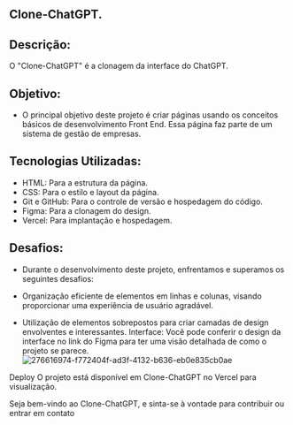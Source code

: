 ## Clone-ChatGPT.

## Descrição:

O "Clone-ChatGPT" é a clonagem da interface do ChatGPT.

## Objetivo:

- O principal objetivo deste projeto é criar páginas usando os conceitos básicos de desenvolvimento Front End. Essa página faz parte de um sistema de gestão de empresas.

## Tecnologias Utilizadas:

- HTML: Para a estrutura da página.
- CSS: Para o estilo e layout da página.
- Git e GitHub: Para o controle de versão e hospedagem do código.
- Figma: Para a clonagem do design.
- Vercel: Para implantação e hospedagem.

## Desafios:

- Durante o desenvolvimento deste projeto, enfrentamos e superamos os seguintes desafios:

- Organização eficiente de elementos em linhas e colunas, visando proporcionar uma experiência de usuário agradável.
- Utilização de elementos sobrepostos para criar camadas de design envolventes e interessantes.
Interface:
Você pode conferir o design da interface no link do Figma para ter uma visão detalhada de como o projeto se parece.
![276616974-f772404f-ad3f-4132-b636-eb0e835cb0ae](https://github.com/DavidoMello/chatgpt/assets/138627500/7fb0422a-ef8c-4172-97da-fa4bcdc42de0)



Deploy
O projeto está disponível em Clone-ChatGPT no Vercel para visualização.

Seja bem-vindo ao Clone-ChatGPT, e sinta-se à vontade para contribuir ou entrar em contato 
